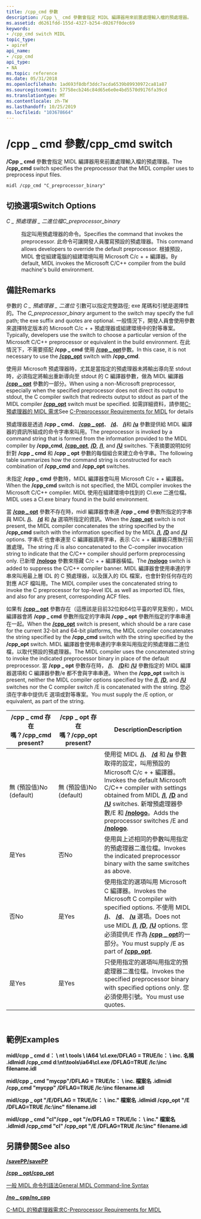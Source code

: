 ```yaml
---
title: /cpp_cmd 參數
description: /Cpp \_ cmd 參數會指定 MIDL 編譯器用來前置處理輸入檔的預處理器。
ms.assetid: d6261fdd-155d-4327-b254-d0267f0dec69
keywords:
- /cpp_cmd switch MIDL
topic_type:
- apiref
api_name:
- /cpp_cmd
api_type:
- NA
ms.topic: reference
ms.date: 05/31/2018
ms.openlocfilehash: 1ad693f8dbf3ddc7acda6539b89930972ca81a87
ms.sourcegitcommit: 57758ecb246c84d65e6e0e4bd5570d9176fa39cd
ms.translationtype: MT
ms.contentlocale: zh-TW
ms.lasthandoff: 10/25/2019
ms.locfileid: "103678664"
---
```

# <a name="cpp_cmd-switch"></a><span data-ttu-id="980e6-104">/cpp \_ cmd 參數</span><span class="sxs-lookup"><span data-stu-id="980e6-104">/cpp\_cmd switch</span></span>

<span data-ttu-id="980e6-105">**/Cpp \_ cmd** 參數會指定 MIDL 編譯器用來前置處理輸入檔的預處理器。</span><span class="sxs-lookup"><span data-stu-id="980e6-105">The **/cpp\_cmd** switch specifies the preprocessor that the MIDL compiler uses to preprocess input files.</span></span>

``` syntax
midl /cpp_cmd "C_preprocessor_binary"
```

## <a name="switch-options"></a><span data-ttu-id="980e6-106">切換選項</span><span class="sxs-lookup"><span data-stu-id="980e6-106">Switch Options</span></span>

<dl> <dt>

<span data-ttu-id="980e6-107">*C \_ 預處理器 \_ 二進位檔*</span><span class="sxs-lookup"><span data-stu-id="980e6-107">*C\_preprocessor\_binary*</span></span> 
</dt> <dd>

<span data-ttu-id="980e6-108">指定叫用預處理器的命令。</span><span class="sxs-lookup"><span data-stu-id="980e6-108">Specifies the command that invokes the preprocessor.</span></span> <span data-ttu-id="980e6-109">此命令可讓開發人員覆寫預設的預處理器。</span><span class="sxs-lookup"><span data-stu-id="980e6-109">This command allows developers to override the default preprocessor.</span></span> <span data-ttu-id="980e6-110">根據預設，MIDL 會從組建電腦的組建環境叫用 Microsoft C/c + + 編譯器。</span><span class="sxs-lookup"><span data-stu-id="980e6-110">By default, MIDL invokes the Microsoft C/C++ compiler from the build machine's build environment.</span></span>

</dd> </dl>

## <a name="remarks"></a><span data-ttu-id="980e6-111">備註</span><span class="sxs-lookup"><span data-stu-id="980e6-111">Remarks</span></span>

<span data-ttu-id="980e6-112">參數的 *C \_ 預處理器 \_ 二進位* 引數可以指定完整路徑; exe 尾碼和引號是選擇性的。</span><span class="sxs-lookup"><span data-stu-id="980e6-112">The *C\_preprocessor\_binary* argument to the switch may specify the full path; the exe suffix and quotes are optional.</span></span> <span data-ttu-id="980e6-113">一般情況下，開發人員會使用參數來選擇特定版本的 Microsoft C/c + + 預處理器或組建環境中的對等專案。</span><span class="sxs-lookup"><span data-stu-id="980e6-113">Typically, developers use the switch to choose a particular version of the Microsoft C/C++ preprocessor or equivalent in the build environment.</span></span> <span data-ttu-id="980e6-114">在此情況下，不需要搭配 **/cpp \_ cmd** 使用 [**/cpp \_ opt**](-cpp-opt.md)參數。</span><span class="sxs-lookup"><span data-stu-id="980e6-114">In this case, it is not necessary to use the [**/cpp\_opt**](-cpp-opt.md) switch with **/cpp\_cmd**.</span></span>

<span data-ttu-id="980e6-115">使用非 Microsoft 預處理器時，尤其是當指定的預處理器未將輸出導向至 stdout 時，必須指定將輸出重新導向至 stdout 的 C 編譯器參數，做為 MIDL 編譯器 [**/cpp \_ opt**](-cpp-opt.md) 參數的一部分。</span><span class="sxs-lookup"><span data-stu-id="980e6-115">When using a non-Microsoft preprocessor, especially when the specified preprocessor does not direct its output to stdout, the C compiler switch that redirects output to stdout as part of the MIDL compiler [**/cpp\_opt**](-cpp-opt.md) switch must be specified.</span></span> <span data-ttu-id="980e6-116">如需詳細資料，請參閱[C-預處理器的 MIDL 需求](c-preprocessor-requirements-for-midl.md)</span><span class="sxs-lookup"><span data-stu-id="980e6-116">See [C-Preprocessor Requirements for MIDL](c-preprocessor-requirements-for-midl.md) for details</span></span>

<span data-ttu-id="980e6-117">預處理器是透過 **/cpp \_ cmd**、 [**/cpp \_ opt**](-cpp-opt.md)、 [**/d**](-d.md)、 [**/i**](-i.md)和 [**/u**](-u.md) 參數提供給 MIDL 編譯器的資訊所組成的命令字串來叫用。</span><span class="sxs-lookup"><span data-stu-id="980e6-117">The preprocessor is invoked by a command string that is formed from the information provided to the MIDL compiler by **/cpp\_cmd**, [**/cpp\_opt**](-cpp-opt.md), [**/D**](-d.md), [**/I**](-i.md), and [**/U**](-u.md) switches.</span></span> <span data-ttu-id="980e6-118">下表摘要說明如何針對 **/cpp \_ cmd** 和 **/cpp \_ opt** 參數的每個組合來建立命令字串。</span><span class="sxs-lookup"><span data-stu-id="980e6-118">The following table summarizes how the command string is constructed for each combination of **/cpp\_cmd** and **/cpp\_opt** switches.</span></span>

<span data-ttu-id="980e6-119">未指定 **/cpp \_ cmd** 參數時，MIDL 編譯器會叫用 Microsoft C/c + + 編譯器。</span><span class="sxs-lookup"><span data-stu-id="980e6-119">When the **/cpp\_cmd** switch is not specified, the MIDL compiler invokes the Microsoft C/C++ compiler.</span></span> <span data-ttu-id="980e6-120">MIDL 使用在組建環境中找到的 Cl.exe 二進位檔。</span><span class="sxs-lookup"><span data-stu-id="980e6-120">MIDL uses a Cl.exe binary found in the build environment.</span></span>

<span data-ttu-id="980e6-121">當 [**/cpp \_ opt**](-cpp-opt.md) 參數不存在時，midl 編譯器會串連 **/cpp \_ cmd** 參數所指定的字串與 MIDL [**/i**](-i.md)、 [**/d**](-d.md) 和 [**/u**](-u.md) 選項所指定的資訊。</span><span class="sxs-lookup"><span data-stu-id="980e6-121">When the [**/cpp\_opt**](-cpp-opt.md) switch is not present, the MIDL compiler concatenates the string specified by the **/cpp\_cmd** switch with the information specified by the MIDL [**/I**](-i.md), [**/D**](-d.md) and [**/U**](-u.md) options.</span></span> <span data-ttu-id="980e6-122">字串/E 也會串連至 C 編譯器調用字串，表示 C/c + + 編譯器只應執行前置處理。</span><span class="sxs-lookup"><span data-stu-id="980e6-122">The string /E is also concatenated to the C-compiler invocation string to indicate that the C/C++ compiler should perform preprocessing only.</span></span> <span data-ttu-id="980e6-123">已新增 [**/nologo**](-nologo.md) 參數來隱藏 C/c + + 編譯器橫幅。</span><span class="sxs-lookup"><span data-stu-id="980e6-123">The [**/nologo**](-nologo.md) switch is added to suppress the C/C++ compiler banner.</span></span> <span data-ttu-id="980e6-124">MIDL 編譯器會使用串連的字串來叫用最上層 IDL 的 C 預處理器，以及匯入的 IDL 檔案，也會針對任何存在的對應 ACF 檔叫用。</span><span class="sxs-lookup"><span data-stu-id="980e6-124">The MIDL compiler uses the concatenated string to invoke the C preprocessor for top-level IDL as well as imported IDL files, and also for any present, corresponding ACF files.</span></span>

<span data-ttu-id="980e6-125">如果有 [**/cpp \_ opt**](-cpp-opt.md) 參數存在（這應該是目前32位和64位平臺的罕見案例），MIDL 編譯器會將 **/cpp \_ cmd** 參數所指定的字串與 **/cpp \_ opt** 參數所指定的字串串連在一起。</span><span class="sxs-lookup"><span data-stu-id="980e6-125">When the [**/cpp\_opt**](-cpp-opt.md) switch is present, which should be a rare case for the current 32-bit and 64-bit platforms, the MIDL compiler concatenates the string specified by the **/cpp\_cmd** switch with the string specified by the **/cpp\_opt** switch.</span></span> <span data-ttu-id="980e6-126">MIDL 編譯器會使用串連的字串來叫用指定的預處理器二進位檔，以取代預設的預處理器。</span><span class="sxs-lookup"><span data-stu-id="980e6-126">The MIDL compiler uses the concatenated string to invoke the indicated preprocessor binary in place of the default preprocessor.</span></span> <span data-ttu-id="980e6-127">當 **/cpp \_ opt** 參數存在時， [**/I**](-i.md)、 [**/D**](-d.md)和 [**/U**](-u.md) 參數指定的 MIDL 編譯器選項和 C 編譯器參數/e 都不會與字串串連。</span><span class="sxs-lookup"><span data-stu-id="980e6-127">When the **/cpp\_opt** switch is present, neither the MIDL compiler options specified by the [**/I**](-i.md), [**/D**](-d.md), and [**/U**](-u.md) switches nor the C compiler switch /E is concatenated with the string.</span></span> <span data-ttu-id="980e6-128">您必須在字串中提供/E 選項或對等專案。</span><span class="sxs-lookup"><span data-stu-id="980e6-128">You must supply the /E option, or equivalent, as part of the string.</span></span>



| <span data-ttu-id="980e6-129">/cpp \_ cmd 存在嗎？</span><span class="sxs-lookup"><span data-stu-id="980e6-129">/cpp\_cmd present?</span></span> | <span data-ttu-id="980e6-130">/cpp \_ opt 存在嗎？</span><span class="sxs-lookup"><span data-stu-id="980e6-130">/cpp\_opt present?</span></span> | <span data-ttu-id="980e6-131">Description</span><span class="sxs-lookup"><span data-stu-id="980e6-131">Description</span></span>                                                                                                                                                                                                       |
|--------------------|--------------------|-------------------------------------------------------------------------------------------------------------------------------------------------------------------------------------------------------------------|
| <span data-ttu-id="980e6-132">無 (預設值)</span><span class="sxs-lookup"><span data-stu-id="980e6-132">No (default)</span></span>       | <span data-ttu-id="980e6-133">無 (預設值)</span><span class="sxs-lookup"><span data-stu-id="980e6-133">No (default)</span></span>       | <span data-ttu-id="980e6-134">使用從 MIDL [**/i**](-i.md)、 [**/d**](-d.md) 和 [**/u**](-u.md) 參數取得的設定，叫用預設的 Microsoft C/c + + 編譯器。</span><span class="sxs-lookup"><span data-stu-id="980e6-134">Invokes the default Microsoft C/C++ compiler with settings obtained from MIDL [**/I**](-i.md), [**/D**](-d.md) and [**/U**](-u.md) switches.</span></span> <span data-ttu-id="980e6-135">新增預處理器參數/E 和 [**/nologo**](-nologo.md)。</span><span class="sxs-lookup"><span data-stu-id="980e6-135">Adds the preprocessor switches /E and [**/nologo**](-nologo.md).</span></span> |
| <span data-ttu-id="980e6-136">是</span><span class="sxs-lookup"><span data-stu-id="980e6-136">Yes</span></span>                | <span data-ttu-id="980e6-137">否</span><span class="sxs-lookup"><span data-stu-id="980e6-137">No</span></span>                 | <span data-ttu-id="980e6-138">使用與上述相同的參數叫用指定的預處理器二進位檔。</span><span class="sxs-lookup"><span data-stu-id="980e6-138">Invokes the indicated preprocessor binary with the same switches as above.</span></span>                                                                                                                                        |
| <span data-ttu-id="980e6-139">否</span><span class="sxs-lookup"><span data-stu-id="980e6-139">No</span></span>                 | <span data-ttu-id="980e6-140">是</span><span class="sxs-lookup"><span data-stu-id="980e6-140">Yes</span></span>                | <span data-ttu-id="980e6-141">使用指定的選項叫用 Microsoft C 編譯器。</span><span class="sxs-lookup"><span data-stu-id="980e6-141">Invokes the Microsoft C compiler with specified options.</span></span> <span data-ttu-id="980e6-142">不使用 MIDL [**/i**](-i.md)、 [**/d**](-d.md)、 [**/u**](-u.md) 選項。</span><span class="sxs-lookup"><span data-stu-id="980e6-142">Does not use MIDL [**/I**](-i.md), [**/D**](-d.md), [**/U**](-u.md) options.</span></span> <span data-ttu-id="980e6-143">您必須提供/E 作為 [**/cpp \_ opt**](-cpp-opt.md)的一部分。</span><span class="sxs-lookup"><span data-stu-id="980e6-143">You must supply /E as part of [**/cpp\_opt**](-cpp-opt.md).</span></span>             |
| <span data-ttu-id="980e6-144">是</span><span class="sxs-lookup"><span data-stu-id="980e6-144">Yes</span></span>                | <span data-ttu-id="980e6-145">是</span><span class="sxs-lookup"><span data-stu-id="980e6-145">Yes</span></span>                | <span data-ttu-id="980e6-146">只使用指定的選項叫用指定的預處理器二進位檔。</span><span class="sxs-lookup"><span data-stu-id="980e6-146">Invokes the specified preprocessor binary with specified options only.</span></span> <span data-ttu-id="980e6-147">您必須使用引號。</span><span class="sxs-lookup"><span data-stu-id="980e6-147">You must use quotes.</span></span>                                                                                                                       |



 

## <a name="examples"></a><span data-ttu-id="980e6-148">範例</span><span class="sxs-lookup"><span data-stu-id="980e6-148">Examples</span></span>

<span data-ttu-id="980e6-149">**midl/cpp \_ cmd d： \\ nt \\ tools \\ IA64 \\cl.exe/DFLAG = TRUE/Ic： \\ inc. 名稱 .idl**</span><span class="sxs-lookup"><span data-stu-id="980e6-149">**midl /cpp\_cmd d:\\nt\\tools\\ia64\\cl.exe /DFLAG=TRUE /Ic:\\inc filename.idl**</span></span>

<span data-ttu-id="980e6-150">**midl/cpp \_ cmd "mycpp"/DFLAG = TRUE/Ic： \\ inc. 檔案名 .idl**</span><span class="sxs-lookup"><span data-stu-id="980e6-150">**midl /cpp\_cmd "mycpp" /DFLAG=TRUE /Ic:\\inc filename.idl**</span></span>

<span data-ttu-id="980e6-151">**midl/cpp \_ opt "/E/DFLAG = TRUE/Ic： \\ inc." 檔案名 .idl**</span><span class="sxs-lookup"><span data-stu-id="980e6-151">**midl /cpp\_opt "/E /DFLAG=TRUE /Ic:\\inc" filename.idl**</span></span>

<span data-ttu-id="980e6-152">**midl/cpp \_ cmd "cl"/cpp \_ opt "/e/DFLAG = TRUE/Ic： \\ inc." 檔案名 .idl**</span><span class="sxs-lookup"><span data-stu-id="980e6-152">**midl /cpp\_cmd "cl" /cpp\_opt "/E /DFLAG=TRUE /Ic:\\inc" filename.idl**</span></span>

## <a name="see-also"></a><span data-ttu-id="980e6-153">另請參閱</span><span class="sxs-lookup"><span data-stu-id="980e6-153">See also</span></span>

<dl> <dt>

[<span data-ttu-id="980e6-154">**/savePP**</span><span class="sxs-lookup"><span data-stu-id="980e6-154">**/savePP**</span></span>](-savepp.md)
</dt> <dt>

[<span data-ttu-id="980e6-155">**/cpp \_ opt**</span><span class="sxs-lookup"><span data-stu-id="980e6-155">**/cpp\_opt**</span></span>](-cpp-opt.md)
</dt> <dt>

[<span data-ttu-id="980e6-156">一般 MIDL 命令列語法</span><span class="sxs-lookup"><span data-stu-id="980e6-156">General MIDL Command-line Syntax</span></span>](general-midl-command-line-syntax.md)
</dt> <dt>

[<span data-ttu-id="980e6-157">**/no \_ cpp**</span><span class="sxs-lookup"><span data-stu-id="980e6-157">**/no\_cpp**</span></span>](-no-cpp-nocpp.md)
</dt> <dt>

[<span data-ttu-id="980e6-158">C-MIDL 的預處理器需求</span><span class="sxs-lookup"><span data-stu-id="980e6-158">C-Preprocessor Requirements for MIDL</span></span>](c-preprocessor-requirements-for-midl.md)
</dt> </dl>

 

 




